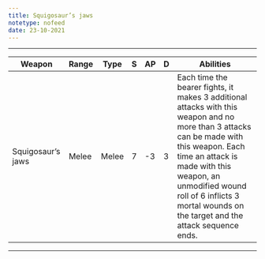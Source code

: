```yaml
---
title: Squigosaur’s jaws
notetype: nofeed
date: 23-10-2021
---
```


---

| Weapon            | Range | Type  | S   | AP  | D   | Abilities                                                                                                                                                                                                                                                                             |
| ----------------- | ----- | ----- | --- | --- | --- | ------------------------------------------------------------------------------------------------------------------------------------------------------------------------------------------------------------------------------------------------------------------------------------- |
| Squigosaur’s jaws | Melee | Melee | 7   | -3  | 3   | Each time the bearer fights, it makes 3 additional attacks with this weapon and no more than 3 attacks can be made with this weapon. Each time an attack is made with this weapon, an unmodified wound roll of 6 inflicts 3 mortal wounds on the target and the attack sequence ends. | 

---